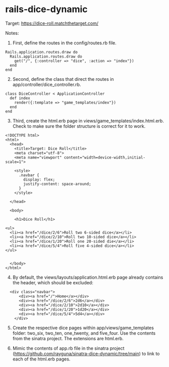 # rails-dice-dynamic

Target: https://dice-roll.matchthetarget.com/

Notes:

1. First, define the routes in the config/routes.rb file.
```
Rails.application.routes.draw do
  Rails.application.routes.draw do
    get("/", {:controller => "dice", :action => "index"})
  end
end
```

2. Second, define the class that direct the routes in app/controller/dice_controller.rb.
```
class DiceController < ApplicationController
  def index
    render({:template => "game_templates/index"})
  end
end
``` 

3. Third, create the html.erb page in views/game_templates/index.html.erb. Check to make sure the folder structure is correct for it to work.
```
<!DOCTYPE html>
<html>
  <head>
    <title>Target: Dice Roll</title>
    <meta charset="utf-8">
    <meta name="viewport" content="width=device-width,initial-scale=1">

    <style>
      .navbar {
        display: flex;
      	justify-content: space-around;
      }
    </style>
    
  </head>

  <body>
  
    <h1>Dice Roll</h1>

<ul>
  <li><a href="/dice/2/6">Roll two 6-sided dice</a></li>
  <li><a href="/dice/2/10">Roll two 10-sided dice</a></li>
  <li><a href="/dice/1/20">Roll one 20-sided die</a></li>
  <li><a href="/dice/5/4">Roll five 4-sided dice</a></li>
</ul>


  </body>
</html>
```
4. By default, the views/layouts/application.html.erb page already contains the header, which should be excluded:
```
  <div class="navbar">
      <div><a href="/">Home</a></div>
      <div><a href="/dice/2/6">2d6</a></div>
      <div><a href="/dice/2/10">2d10</a></div>
      <div><a href="/dice/1/20">1d20</a></div>
      <div><a href="/dice/5/4">5d4</a></div>
    </div>
```

5. Create the respective dice pages within app/views/game_templates folder: two_six, two_ten, one_twenty, and five_four. Use the contents from the sinatra project. The extensions are html.erb.

6. Mimic the contents of app.rb file in the sinatra project (https://github.com/rayguna/sinatra-dice-dynamic/tree/main) to link to each of the html.erb pages. 
